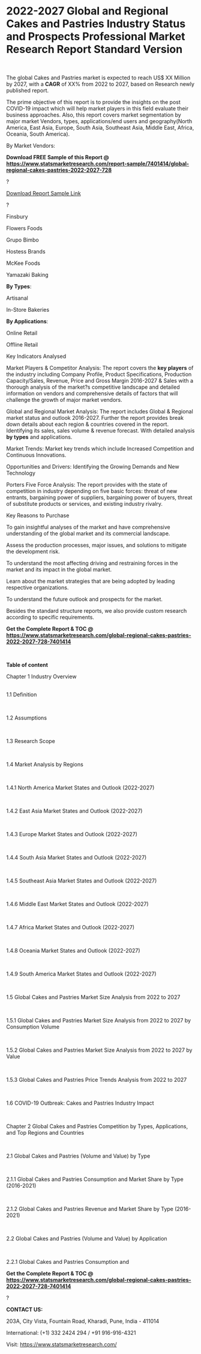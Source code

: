 <h1>2022-2027 Global and Regional Cakes and Pastries Industry Status and Prospects Professional Market Research Report Standard Version</h1><br/><p>The global Cakes and Pastries market is expected to reach US$ XX Million by 2027, with a <strong>CAGR</strong> of XX% from 2022 to 2027, based on Research newly published report.</p>
 
 
 
 <p>The prime objective of this report is to provide the insights on the post COVID-19 impact which will help market players in this field evaluate their business approaches. Also, this report covers market segmentation by major market Vendors, types, applications/end users and geography(North America, East Asia, Europe, South Asia, Southeast Asia, Middle East, Africa, Oceania, South America).</p>
 
 
 
 <p>By Market Vendors:</p>
 
 
 
 <div><b>Download FREE Sample of this Report @ <a href="https://www.statsmarketresearch.com/download-free-sample/7401414/global-regional-cakes-pastries-2022-2027-728">https://www.statsmarketresearch.com/report-sample/7401414/global-regional-cakes-pastries-2022-2027-728</a></b></div>
 
 
 
 <p>? </p>
 
 
 
 <p><a href="https://www.statsmarketresearch.com/download-free-sample/7401414/global-regional-cakes-pastries-2022-2027-728">Download Report Sample Link</a></p>
 
 
 
 <p>? </p>
 
 
 
 <p>Finsbury</p>
 
 
 
 <p>Flowers Foods</p>
 
 
 
 <p>Grupo Bimbo</p>
 
 
 
 <p>Hostess Brands</p>
 
 
 
 <p>McKee Foods</p>
 
 
 
 <p>Yamazaki Baking</p>
 
 
 
 <p><strong>By Types</strong>:</p>
 
 
 
 <p>Artisanal</p>
 
 
 
 <p>In-Store Bakeries</p>
 
 
 
 <p><strong><strong>By Applications</strong></strong>:</p>
 
 
 
 <p>Online Retail</p>
 
 
 
 <p>Offline Retail</p>
 
 
 
 <p>Key Indicators Analysed</p>
 
 
 
 <p>Market Players & Competitor Analysis: The report covers the <strong>key players</strong> of the industry including Company Profile, Product Specifications, Production Capacity/Sales, Revenue, Price and Gross Margin 2016-2027 & Sales with a thorough analysis of the market?s competitive landscape and detailed information on vendors and comprehensive details of factors that will challenge the growth of major market vendors.</p>
 
 
 
 <p>Global and Regional Market Analysis: The report includes Global & Regional market status and outlook 2016-2027. Further the report provides break down details about each region & countries covered in the report. Identifying its sales, sales volume & revenue forecast. With detailed analysis <strong>by types</strong> and applications.</p>
 
 
 
 <p>Market Trends: Market key trends which include Increased Competition and Continuous Innovations.</p>
 
 
 
 <p>Opportunities and Drivers: Identifying the Growing Demands and New Technology</p>
 
 
 
 <p>Porters Five Force Analysis: The report provides with the state of competition in industry depending on five basic forces: threat of new entrants, bargaining power of suppliers, bargaining power of buyers, threat of substitute products or services, and existing industry rivalry.</p>
 
 
 
 <p>Key Reasons to Purchase</p>
 
 
 
 <p>To gain insightful analyses of the market and have comprehensive understanding of the global market and its commercial landscape.</p>
 
 
 
 <p>Assess the production processes, major issues, and solutions to mitigate the development risk.</p>
 
 
 
 <p>To understand the most affecting driving and restraining forces in the market and its impact in the global market.</p>
 
 
 
 <p>Learn about the market strategies that are being adopted by leading respective organizations.</p>
 
 
 
 <p>To understand the future outlook and prospects for the market.</p>
 
 
 
 <p>Besides the standard structure reports, we also provide custom research according to specific requirements.</p>
 
 
 
 <div><b>Get the Complete Report & TOC @ <a href="https://www.statsmarketresearch.com/global-regional-cakes-pastries-2022-2027-728-7401414">https://www.statsmarketresearch.com/global-regional-cakes-pastries-2022-2027-728-7401414</a></b></div>
 
 
 
 <p><br />
 
 <b>Table of content</b></p>
 
 
 
 <p>Chapter 1 Industry Overview<br />
 
 <br />
 
 1.1 Definition<br />
 
 <br />
 
 1.2 Assumptions<br />
 
 <br />
 
 1.3 Research Scope<br />
 
 <br />
 
 1.4 Market Analysis by Regions<br />
 
 <br />
 
 1.4.1 North America Market States and Outlook (2022-2027)<br />
 
 <br />
 
 1.4.2 East Asia Market States and Outlook (2022-2027)<br />
 
 <br />
 
 1.4.3 Europe Market States and Outlook (2022-2027)<br />
 
 <br />
 
 1.4.4 South Asia Market States and Outlook (2022-2027)<br />
 
 <br />
 
 1.4.5 Southeast Asia Market States and Outlook (2022-2027)<br />
 
 <br />
 
 1.4.6 Middle East Market States and Outlook (2022-2027)<br />
 
 <br />
 
 1.4.7 Africa Market States and Outlook (2022-2027)<br />
 
 <br />
 
 1.4.8 Oceania Market States and Outlook (2022-2027)<br />
 
 <br />
 
 1.4.9 South America Market States and Outlook (2022-2027)<br />
 
 <br />
 
 1.5 Global Cakes and Pastries Market Size Analysis from 2022 to 2027<br />
 
 <br />
 
 1.5.1 Global Cakes and Pastries Market Size Analysis from 2022 to 2027 by Consumption Volume<br />
 
 <br />
 
 1.5.2 Global Cakes and Pastries Market Size Analysis from 2022 to 2027 by Value<br />
 
 <br />
 
 1.5.3 Global Cakes and Pastries Price Trends Analysis from 2022 to 2027<br />
 
 <br />
 
 1.6 COVID-19 Outbreak: Cakes and Pastries Industry Impact<br />
 
 <br />
 
 Chapter 2 Global Cakes and Pastries Competition by Types, Applications, and Top Regions and Countries<br />
 
 <br />
 
 2.1 Global Cakes and Pastries (Volume and Value) by Type<br />
 
 <br />
 
 2.1.1 Global Cakes and Pastries Consumption and Market Share by Type (2016-2021)<br />
 
 <br />
 
 2.1.2 Global Cakes and Pastries Revenue and Market Share by Type (2016-2021)<br />
 
 <br />
 
 2.2 Global Cakes and Pastries (Volume and Value) by Application<br />
 
 <br />
 
 2.2.1 Global Cakes and Pastries Consumption and</p>
 
 
 
 <div><b>Get the Complete Report & TOC @ <a href="https://www.statsmarketresearch.com/global-regional-cakes-pastries-2022-2027-728-7401414">https://www.statsmarketresearch.com/global-regional-cakes-pastries-2022-2027-728-7401414</a></b></div>
 
 
 
 <p>? </p>
 
 
 
 <p><b>CONTACT US:</b><br />
 
 203A, City Vista, Fountain Road, Kharadi, Pune, India - 411014<br />
 
 International: (+1) 332 2424 294 / +91 916-916-4321<br />
 
 Visit: <a href="https://www.statsmarketresearch.com/">https://www.statsmarketresearch.com/</a></p>